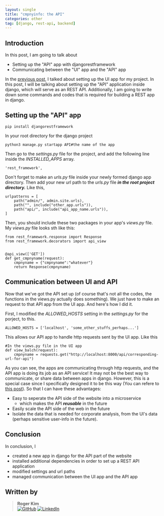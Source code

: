 ```yaml
---
layout: single
title: "cmpnyinfo: the API"
categories: other 
tag: [django, rest-api, backend]
---
```


## Introduction

In this post, I am going to talk about
- Setting up the "API" app with djangorestframework
- Communicating between the "UI" app and the "API" app

In the [previous post](https://kmsrogerkim.github.io/cmpnyinfo/cmpnyinfo-the-ui/), I talked about setting up the UI app for my project. In this post, I will be talking about setting up the "API" application inside django, which will serve as an REST API. Additionally, I am going to write down some commands and codes that is required for building a REST app in django.

## Setting up the "API" app

```
pip install djangorestframework
```
In your root directory for the django project
```
python3 manage.py startapp API#the name of the app
```

Then go to the _settings.py_ file for the project, and add the following line inside the _INSTALLED_APPS_ array.
```
'rest_framework',
```
Don't forget to make an _urls.py_ file inside your newly formed django app directory. Then add your new url path to the _urls.py_ file ***in the root project directory.*** Like this,
```
urlpatterns = [
    path("admin/", admin.site.urls),
    path("", include("other_app.urls")),
    path("api/", include("api_app_name.urls")),
]
```
Then, you should include these two packages in your app's _views.py_ file. My _views.py_ file looks sth like this:
```
from rest_framework.response import Response
from rest_framework.decorators import api_view


@api_view(['GET'])
def get_cmpnyname(request):
    cmpnyname = {"cmpnyname":"whatever"}
    return Response(cmpnyname)
```

## Communication between UI and API

Now that we've got the API set up (of course that's not all the codes, the functions in the views.py actually does something). We just have to make an request to that API app from the UI app. And here's how I did it.

First, I modified the _ALLOWED_HOSTS_ setting in the _settings.py_ for the porject, to this.
```
ALLOWED_HOSTS = ['localhost', 'some_other_stuffs_perhaps...']
```
This allows our API app to handle http requests sent by the UI app. Like this
```
#In the views.py file in the UI app
def view_balch(request):
	cmpnyname = requests.get("http://localhost:8000/api/corresponding-url-for-api")
```
As you can see, the apps are communicating through http requests, and the API app is doing its job as an API service! It may not be the best way to communicate, or share data between apps in django. However, this is a special case since I specifically designed it to be this way (You can refere to [this post](https://kmsrogerkim.github.io/cmpnyinfo/cmpnyinfo-the-architecture/)). So that I can have these advantages:
- Easy to seperate the API side of the website into a microservice
    - which makes the API ***reusable*** in the future
- Easily scale the API side of the web in the future
- Isolate the data that is needed for corporate analysis, from the UI's data (perhaps sensitive user-info in the future).

## Conclusion

In conclusion, I 
- created a new app in django for the API part of the website
- installed additional dependencies in order to set up a REST API application
- modified settings and url paths
- managed communication between the UI app and the API app

## Written by
> **Roger Kim**  
> [![GitHub](https://img.shields.io/badge/GitHub-181717?logo=github&logoColor=white)](https://github.com/kmsrogerkim) [![LinkedIn](https://img.shields.io/badge/LinkedIn-0A66C2?logo=linkedin&logoColor=white)](https://www.linkedin.com/in/kmsrogerkim/)

